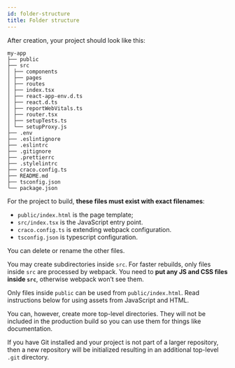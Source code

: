 ```yaml
---
id: folder-structure
title: Folder structure
---
```


After creation, your project should look like this:

```
my-app
├── public
├── src
│ ├── components
│ ├── pages
│ ├── routes
│ ├── index.tsx
│ ├── react-app-env.d.ts
│ ├── react.d.ts
│ ├── reportWebVitals.ts
│ ├── router.tsx
│ ├── setupTests.ts
│ └── setupProxy.js
├── .env
├── .eslintignore
├── .eslintrc
├── .gitignore
├── .prettierrc
├── .stylelintrc
├── craco.config.ts
├── README.md
├── tsconfig.json
└── package.json

```

For the project to build, **these files must exist with exact filenames**:

- `public/index.html` is the page template;
- `src/index.tsx` is the JavaScript entry point.
- `craco.config.ts` is extending webpack configuration.
- `tsconfig.json` is typescript configuration.

You can delete or rename the other files.

You may create subdirectories inside `src`. For faster rebuilds, only files inside `src` are processed by webpack. You need to **put any JS and CSS files inside `src`**, otherwise webpack won’t see them.

Only files inside `public` can be used from `public/index.html`. Read instructions below for using assets from JavaScript and HTML.

You can, however, create more top-level directories. They will not be included in the production build so you can use them for things like documentation.

If you have Git installed and your project is not part of a larger repository, then a new repository will be initialized resulting in an additional top-level `.git` directory.
